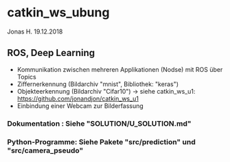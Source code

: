 # catkin_ws_ubung
Jonas H.
19.12.2018
## ROS, Deep Learning
- Kommunikation zwischen mehreren Applikationen (Nodse) mit ROS über Topics
- Ziffernerkennung (Bildarchiv "mnist", Bibliothek: "keras")
- Objekteerkennung (Bildarchiv "Cifar10") -> siehe  catkin_ws_u1: https://github.com/jonandjon/catkin_ws_u1
- Einbindung einer Webcam zur Bilderfassung


### Dokumentation  : Siehe "SOLUTION/U_SOLUTION.md"
### Python-Programme: Siehe Pakete "src/prediction" und "src/camera_pseudo"


